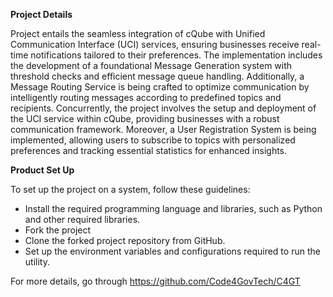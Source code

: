 **Project Details**

Project entails the seamless integration of cQube with Unified Communication Interface (UCI) services, ensuring businesses receive real-time notifications tailored to their preferences. The implementation includes the development of a foundational Message Generation system with threshold checks and efficient message queue handling. Additionally, a Message Routing Service is being crafted to optimize communication by intelligently routing messages according to predefined topics and recipients. Concurrently, the project involves the setup and deployment of the UCI service within cQube, providing businesses with a robust communication framework. Moreover, a User Registration System is being implemented, allowing users to subscribe to topics with personalized preferences and tracking essential statistics for enhanced insights.

**Product Set Up**

To set up the project on a system, follow these guidelines:

- Install the required programming language and libraries, such as Python and other required libraries.
- Fork the project
- Clone the forked project repository from GitHub.
- Set up the environment variables and configurations required to run the utility.
  
For more details, go through https://github.com/Code4GovTech/C4GT
